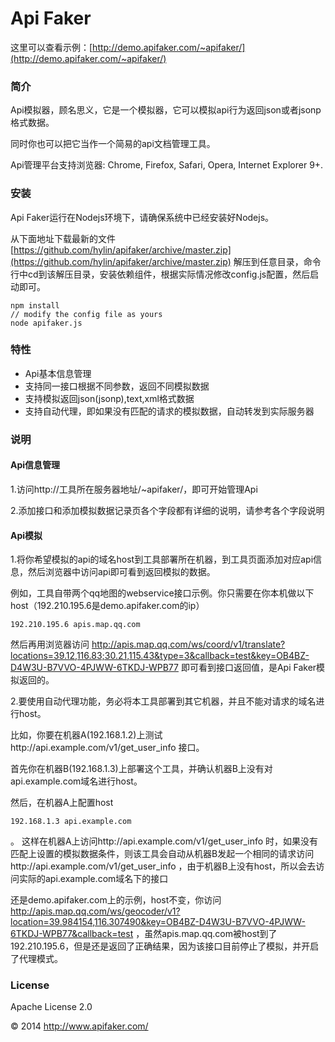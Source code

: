 # Api Faker
这里可以查看示例：[http://demo.apifaker.com/~apifaker/](http://demo.apifaker.com/~apifaker/)

### 简介

Api模拟器，顾名思义，它是一个模拟器，它可以模拟api行为返回json或者jsonp格式数据。

同时你也可以把它当作一个简易的api文档管理工具。

Api管理平台支持浏览器: Chrome, Firefox, Safari, Opera, Internet Explorer 9+.

### 安装

Api Faker运行在Nodejs环境下，请确保系统中已经安装好Nodejs。

从下面地址下载最新的文件
[https://github.com/hylin/apifaker/archive/master.zip](https://github.com/hylin/apifaker/archive/master.zip)
解压到任意目录，命令行中cd到该解压目录，安装依赖组件，根据实际情况修改config.js配置，然后启动即可。

```
npm install
// modify the config file as yours
node apifaker.js
```



### 特性

- Api基本信息管理
- 支持同一接口根据不同参数，返回不同模拟数据
- 支持模拟返回json(jsonp),text,xml格式数据
- 支持自动代理，即如果没有匹配的请求的模拟数据，自动转发到实际服务器

### 说明

#### Api信息管理
1.访问http://工具所在服务器地址/~apifaker/，即可开始管理Api

2.添加接口和添加模拟数据记录页各个字段都有详细的说明，请参考各个字段说明

#### Api模拟

1.将你希望模拟的api的域名host到工具部署所在机器，到工具页面添加对应api信息，然后浏览器中访问api即可看到返回模拟的数据。

例如，工具自带两个qq地图的webservice接口示例。你只需要在你本机做以下host（192.210.195.6是demo.apifaker.com的ip）
```
192.210.195.6 apis.map.qq.com
```
然后再用浏览器访问 http://apis.map.qq.com/ws/coord/v1/translate?locations=39.12,116.83;30.21,115.43&type=3&callback=test&key=OB4BZ-D4W3U-B7VVO-4PJWW-6TKDJ-WPB77 即可看到接口返回值，是Api Faker模拟返回的。

2.要使用自动代理功能，务必将本工具部署到其它机器，并且不能对请求的域名进行host。

比如，你要在机器A(192.168.1.2)上测试http://api.example.com/v1/get_user_info 接口。

首先你在机器B(192.168.1.3)上部署这个工具，并确认机器B上没有对api.example.com域名进行host。

然后，在机器A上配置host
```
192.168.1.3 api.example.com
```
。
这样在机器A上访问http://api.example.com/v1/get_user_info 时，如果没有匹配上设置的模拟数据条件，则该工具会自动从机器B发起一个相同的请求访问http://api.example.com/v1/get_user_info ，由于机器B上没有host，所以会去访问实际的api.example.com域名下的接口

还是demo.apifaker.com上的示例，host不变，你访问 http://apis.map.qq.com/ws/geocoder/v1?location=39.984154,116.307490&key=OB4BZ-D4W3U-B7VVO-4PJWW-6TKDJ-WPB77&callback=test ，虽然apis.map.qq.com被host到了192.210.195.6，但是还是返回了正确结果，因为该接口目前停止了模拟，并开启了代理模式。

### License

Apache License 2.0

&copy; 2014 http://www.apifaker.com/

